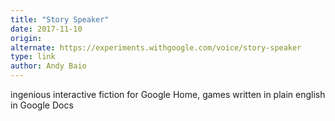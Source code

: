 ```yaml
---
title: "Story Speaker"
date: 2017-11-10
origin: 
alternate: https://experiments.withgoogle.com/voice/story-speaker
type: link
author: Andy Baio
---
```


ingenious interactive fiction for Google Home, games written in plain english in Google Docs

